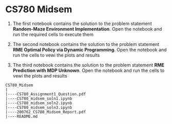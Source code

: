 # CS780 Midsem

1. The first notebook contains the solution to the problem statement __Random-Maze Environment Implementation__. Open the notebook and run the required cells to execute them

2. The second notebook contains the solution to the problem statement __RME Optimal Policy via Dynamic Programming__. Open the notebook and run the cells to vewi the plots and results

3. The third notebook contains the solution to the problem statement __RME Prediction with MDP Unknown__. Open the notebook and run the cells to vewi the plots and results

```
CS780_Midsem
|
|----CS780_Assignment1_Question.pdf
|----CS780_midsem_soln1.ipynb
|----CS780_midsem_soln2.ipynb
|----CS780_midsem_soln3.ipynb
|----200762_CS780_Midsem_Report.pdf
|----README.md
```
